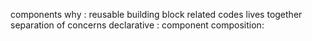components why :
reusable building block
related codes lives together
separation of concerns
declarative :
component composition:
